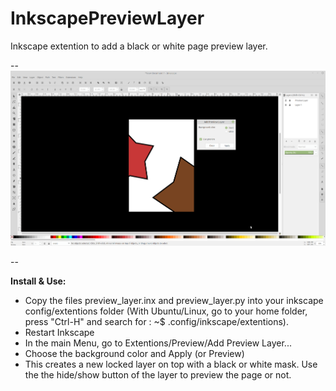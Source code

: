 # InkscapePreviewLayer
Inkscape extention to add a black or white page preview layer.


--
![screenshot](https://raw.githubusercontent.com/sonejostudios/InkscapePreviewLayer/master/PreviewLayer.png "Inkscape Extention Preview Layer")

-- 

__Install & Use:__
* Copy the files preview_layer.inx and preview_layer.py into your inkscape config/extentions folder (With Ubuntu/Linux, go to your home folder, press "Ctrl-H" and search for : ~$ .config/inkscape/extentions).
* Restart Inkscape
* In the main Menu, go to Extentions/Preview/Add Preview Layer...
* Choose the background color and Apply (or Preview)
* This creates a new locked layer on top with a black or white mask. Use the the hide/show button of the layer to preview the page or not.

